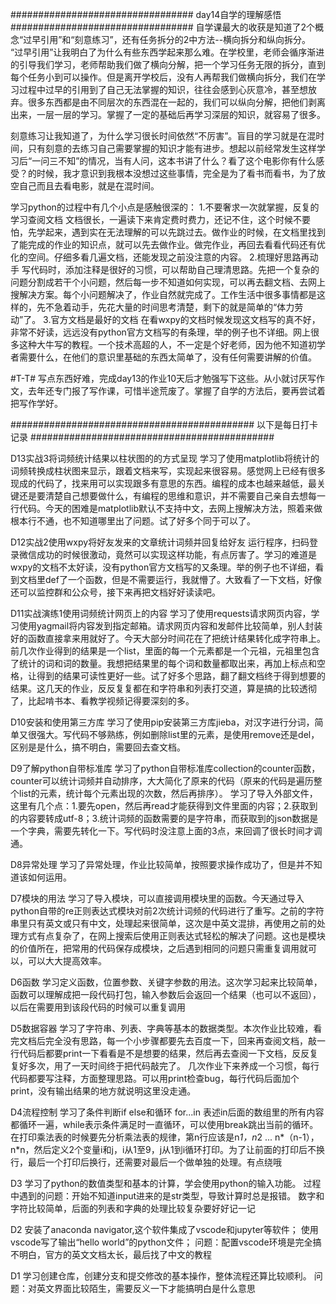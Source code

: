 #################################
day14自学的理解感悟
#################################
自学课最大的收获是知道了2个概念“过早引用”和“刻意练习”，还有任务拆分的2中方法--横向拆分和纵向拆分。
“过早引用”让我明白了为什么有些东西学起来那么难。在学校里，老师会循序渐进的引导我们学习，老师帮助我们做了横向分解，把一个学习任务无限的拆分，直到每个任务小到可以操作。但是离开学校后，没有人再帮我们做横向拆分，我们在学习过程中过早的引用到了自己无法掌握的知识，往往会感到心灰意冷，甚至想放弃。很多东西都是由不同层次的东西混在一起的，我们可以纵向分解，把他们剥离出来，一层一层的学习。掌握了一定的基础后再学习深层的知识，就容易了很多。

刻意练习让我知道了，为什么学习很长时间依然“不厉害”。盲目的学习就是在混时间，只有刻意的去练习自己需要掌握的知识才能有进步。想起以前经常发生这样学习后“一问三不知”的情况，当有人问，这本书讲了什么？看了这个电影你有什么感受？的时候，我才意识到我根本没想过这些事情，完全是为了看书而看书，为了放空自己而且去看电影，就是在混时间。

学习python的过程中有几个小点是感触很深的：
1.不要奢求一次就掌握，反复的学习查阅文档
文档很长，一遍读下来肯定费时费力，还记不住，这个时候不要怕，先学起来，遇到实在无法理解的可以先跳过去。做作业的时候，在文档里找到了能完成的作业的知识点，就可以先去做作业。做完作业，再回去看看代码还有优化的空间。仔细多看几遍文档，还能发现之前没注意的内容。
2.梳理好思路再动手
写代码时，添加注释是很好的习惯，可以帮助自己理清思路。先把一个复杂的问题分割成若干个小问题，然后每一步不知道如何实现，可以再去翻文档、去网上搜解决方案。每个小问题解决了，作业自然就完成了。工作生活中很多事情都是这样的，先不急着动手，先花大量的时间思考清楚，剩下的就是简单的“体力劳动”了。
3.官方文档是最好的文档
在看wxpy的文档时候发现这文档写的真不好，非常不好读，远远没有python官方文档写的有条理，举的例子也不详细。网上很多这种大牛写的教程。一个技术高超的人，不一定是个好老师，因为他不知道初学者需要什么，在他们的意识里基础的东西太简单了，没有任何需要讲解的价值。

#T-T#
写点东西好难，完成day13的作业10天后才勉强写下这些。从小就讨厌写作文，去年还专门报了写作课，可惜半途荒废了。掌握了自学的方法后，要再尝试着把写作学好。

############################################
以下是每日打卡记录
############################################

D13实战3将词频统计结果以柱状图的的方式呈现
学习了使用matplotlib将统计的词频转换成柱状图来显示，跟着文档来写，实现起来很容易。感觉网上已经有很多现成的代码了，找来用可以实现跟多有意思的东西。编程的成本也越来越低，最关键还是要清楚自己想要做什么，有编程的思维和意识，并不需要自己亲自去想每一行代码。今天的困难是matplotlib默认不支持中文，去网上搜解决方法，照着来做根本行不通，也不知道哪里出了问题。试了好多个同于可以了。

D12实战2使用wxpy将好友发来的文章统计词频并回复给好友
运行程序，扫码登录微信成功的时候很激动，竟然可以实现这样功能，有点厉害了。学习的难道是wxpy的文档不太好读，没有python官方文档写的又条理。举的例子也不详细，看到文档里def了一个函数，但是不需要运行，我就懵了。大致看了一下文档，好像还可以监控群和公众号，接下来再把文档好好读读吧。

D11实战演练1使用词频统计网页上的内容
学习了使用requests请求网页内容，学习使用yagmail将内容发到指定邮箱。请求网页内容和发邮件比较简单，别人封装好的函数直接拿来用就好了。今天大部分时间花在了把统计结果转化成字符串上。前几次作业得到的结果是一个list，里面的每一个元素都是一个元祖，元祖里包含了统计的词和词的数量。我想把结果里的每个词和数量都取出来，再加上标点和空格，让得到的结果可读性更好一些。试了好多个思路，翻了翻文档终于得到想要的结果。这几天的作业，反反复复都在和字符串和列表打交道，算是搞的比较透彻了，比起啃书本、看教学视频记得要深刻的多。

D10安装和使用第三方库
学习了使用pip安装第三方库jieba，对汉字进行分词，简单又很强大。写代码不够熟练，例如删除list里的元素，是使用remove还是del，区别是是什么，搞不明白，需要回去查文档。

D9了解python自带标准库
学习了python自带标准库collection的counter函数，counter可以统计词频并自动排序，大大简化了原来的代码（原来的代码是遍历整个list的元素，统计每个元素出现的次数，然后再排序）。
学习了导入外部文件，这里有几个点：1.要先open，然后再read才能获得到文件里面的内容；2.获取到的内容要转成utf-8；3.统计词频的函数需要的是字符串，而获取到的json数据是一个字典，需要先转化一下。写代码时没注意上面的3点，来回调了很长时间才调通。


D8异常处理
学习了异常处理，作业比较简单，按照要求操作成功了，但是并不知道该如何运用。

D7模块的用法
学习了导入模块，可以直接调用模块里的函数。今天通过导入python自带的re正则表达式模块对前2次统计词频的代码进行了重写。之前的字符串里只有英文或只有中文，处理起来很简单，这次是中英文混排，再使用之前的处理方式有点复杂了，在网上搜索后使用正则表达式轻松的解决了问题。这也是模块的价值所在，把常用的代码保存成模块，之后遇到相同的问题只需重复调用就可以，可以大大提高效率。

D6函数
学习定义函数，位置参数、关键字参数的用法。这次学习起来比较简单，函数可以理解成把一段代码打包，输入参数后会返回一个结果（也可以不返回），以后在需要用到该段代码的时候可以重复调用

D5数据容器
学习了字符串、列表、字典等基本的数据类型。本次作业比较难，看完文档后完全没有思路，每一个小步骤都要先去百度一下，回来再查阅文档，敲一行代码后都要print一下看看是不是想要的结果，然后再去查阅一下文档，反反复复好多次，用了一天时间终于把代码敲完了。
几次作业下来养成一个习惯，每行代码都要写注释，方面整理思路。可以用print检查bug，每行代码后面加个print，没有输出结果的地方就说明这里没走通。

D4流程控制
学习了条件判断if else和循环 for...in 表述in后面的数组里的所有内容都循环一遍，while表示条件满足时一直循环，可以使用break跳出当前的循环。
在打印乘法表的时候要先分析乘法表的规律，第n行应该是n*1，n*2 ... n*（n-1），n*n，然后定义2个变量i和j，i从1至9，j从1到i循环打印。为了让前面的打印后不换行，最后一个打印后换行，还需要对最后一个做单独的处理。有点绕哦

D3
学习了python的数值类型和基本的计算，学会使用python的输入功能。
过程中遇到的问题：开始不知道input进来的是str类型，导致计算时总是报错。
数字和字符比较简单，后面的列表和字典的处理比较复杂要好好记一记

D2
安装了anaconda navigator,这个软件集成了vscode和jupyter等软件；
使用vscode写了输出“hello world”的python文件；
问题：配置vscode环境是完全搞不明白，官方的英文文档太长，最后找了中文的教程

D1
学习创建仓库，创建分支和提交修改的基本操作，整体流程还算比较顺利。
问题：对英文界面比较陌生，需要反义一下才能搞明白是什么意思
